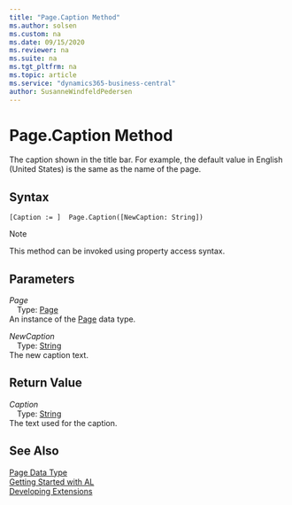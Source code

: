 ```yaml
---
title: "Page.Caption Method"
ms.author: solsen
ms.custom: na
ms.date: 09/15/2020
ms.reviewer: na
ms.suite: na
ms.tgt_pltfrm: na
ms.topic: article
ms.service: "dynamics365-business-central"
author: SusanneWindfeldPedersen
---
```

[//]: # (START>DO_NOT_EDIT)
[//]: # (IMPORTANT:Do not edit any of the content between here and the END>DO_NOT_EDIT.)
[//]: # (Any modifications should be made in the .xml files in the ModernDev repo.)
# Page.Caption Method
The caption shown in the title bar. For example, the default value in English (United States) is the same as the name of the page.


## Syntax
```
[Caption := ]  Page.Caption([NewCaption: String])
```
> [!NOTE]  
> This method can be invoked using property access syntax.  
## Parameters
*Page*  
&emsp;Type: [Page](page-data-type.md)  
An instance of the [Page](page-data-type.md) data type.  

*NewCaption*  
&emsp;Type: [String](../string/string-data-type.md)  
The new caption text.  


## Return Value
*Caption*  
&emsp;Type: [String](../string/string-data-type.md)  
The text used for the caption.  


[//]: # (IMPORTANT: END>DO_NOT_EDIT)
## See Also
[Page Data Type](page-data-type.md)  
[Getting Started with AL](../../devenv-get-started.md)  
[Developing Extensions](../../devenv-dev-overview.md)